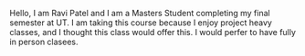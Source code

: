Hello, I am Ravi Patel and I am a Masters Student completing my final semester at UT. I am taking this course because I enjoy project heavy classes, and I thought this class would offer this. I would perfer to have fully in person clasees.
